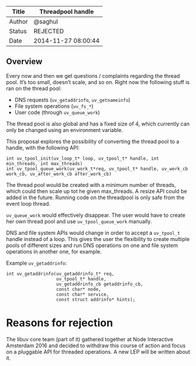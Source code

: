| Title  | Threadpool handle    |
|--------|----------------------|
| Author | @saghul              |
| Status | REJECTED             |
| Date   | 2014-11-27 08:00:44  |


## Overview

Every now and then we get questions / complaints regarding the thread pool. It’s too
small, doesn’t scale, and so on. Right now the following stuff is ran on the thread pool:

- DNS requests (`uv_getaddrinfo`, `uv_getnameinfo`)
- File system operations (`uv_fs_*`)
- User code (through `uv_queue_work`)

The thread pool is also global and has a fixed size of 4, which currently can only
be changed using an environment variable.

This proposal explores the possibility of converting the thread pool to a handle,
with the following API:

~~~~
int uv_tpool_init(uv_loop_t* loop, uv_tpool_t* handle, int min_threads, int max_threads)
int uv_tpool_queue_work(uv_work_t*req, uv_tpool_t* handle, uv_work_cb work_cb, uv_after_work_cb after_work_cb)
~~~~

The thread pool would be created with a minimum number of threads, which could then
scale up tot he given max_threads. A resize API could be added in the future. Running
code on the threadpool is only safe from the event loop thread.

`uv_queue_work` would effectively disappear. The user would have to create her own
thread pool and use `uv_tpool_queue_work` manually.

DNS and file system APIs would change in order to accept a `uv_tpool_t` handle instead
of a loop. This gives the user the flexibility to create multiple pools of different
sizes and run DNS operations on one and file system operations in another one, for example.

Example `uv_getaddrinfo`:

~~~~
int uv_getaddrinfo(uv_getaddrinfo_t* req,
                   uv_tpool_t* handle,
                   uv_getaddrinfo_cb getaddrinfo_cb,
                   const char* node,
                   const char* service,
                   const struct addrinfo* hints);
~~~~


# Reasons for rejection

The libuv core team (part of it) gathered together at Node Interactive Amsterdam 2016 and decided
to withdraw this course of action and focus on a pluggable API for threaded operations. A new
LEP will be written about it.
